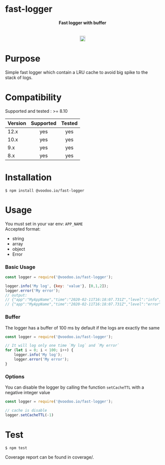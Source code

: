 # fast-logger

<div align="center">
<b>Fast logger with buffer</b><br/>
<br/><br/>
<a href="https://badge.fury.io/js/%40voodoo.io%2Ffast-logger.svg">
   <img src="https://badge.fury.io/js/%40voodoo.io%2Ffast-logger.svg" alt="npm version" height="18">
</a>
</div>

# Purpose
Simple fast logger which contain a LRU cache to avoid big spike to the stack of logs. 

# Compatibility

Supported and tested : >= 8.10

| Version       | Supported     | Tested         |
| ------------- |:-------------:|:--------------:|
| 12.x          | yes           | yes            |
| 10.x          | yes           | yes            |
| 9.x           | yes           | yes            |
| 8.x           | yes           | yes            |

# Installation

```console
$ npm install @voodoo.io/fast-logger
```

# Usage

You must set in your var env: `APP_NAME`  
Accepted format:
- string
- array
- object
- Error

### Basic Usage

```javascript
const logger = require('@voodoo.io/fast-logger');

logger.info('My log', {key: 'value'}, [0,1,2]);
logger.error('My error');
// output:
// {"app":"MyAppName","time":"2020-02-11T16:18:07.731Z","level":"info","msg":"My log","key":"value","data_0":[0,1,2]}
// {"app":"MyAppName","time":"2020-02-11T16:18:07.731Z","level":"error","msg":"My error"}
```

### Buffer

The logger has a buffer of 100 ms by default if the logs are exactly the same
 
```javascript
const logger = require('@voodoo.io/fast-logger');

// It will log only one time `My log` and `My error`
for (let i = 0; i < 100; i++) {
    logger.info('My log');
    logger.error('My error');
}
```

### Options

You can disable the logger by calling the function `setCacheTTL` with a negative integer value

```javascript
const logger = require('@voodoo.io/fast-logger');

// cache is disable
logger.setCacheTTL(-1)
```

# Test

```console
$ npm test
```

Coverage report can be found in coverage/.
